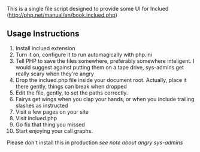 This is a single file script designed to provide some UI for Inclued (http://php.net/manual/en/book.inclued.php)

## Usage Instructions

1.  Install inclued extension
2.  Turn it on, configure it to run automagically with php.ini
3.  Tell PHP to save the files somewhere, preferably somewhere inteligent. I would suggest against putting them on a tape drive, sys-admins get really scary when they're angry
4.  Drop the inclued.php file inside your document root. Actually, place it there gently, things can break when dropped
5.  Edit the file, gently, to set the paths correctly.
6.  Fairys get wings when you clap your hands, or when you include trailing slashes as instructed
7.  Visit a few pages on your site
8.  Visit inclued.php
9.  Go fix that thing you missed
10.  Start enjoying your call graphs.

Please don't install this in production *see note about angry sys-admins*

